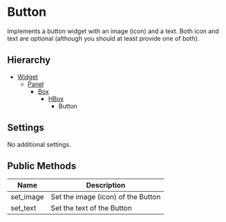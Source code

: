 Button
======

Implements a button widget with an image (icon) and a text. Both icon and
text are optional (although you should at least provide one of both).


Hierarchy
---------

  - [Widget](./Widget.md)
    - [Panel](./Panel.md)
      - [Box](./Box.md)
        - [HBox](./HBox.md)
          - Button


Settings
--------

No additional settings.


Public Methods
--------------

| Name          | Description                                          |
|---------------|------------------------------------------------------|
| set_image     | Set the image (icon) of the Button                   |
| set_text      | Set the text of the Button                           |
